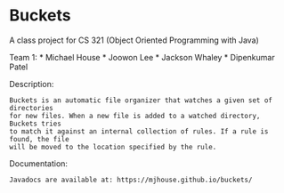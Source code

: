 # Buckets

A class project for CS 321 (Object Oriented Programming with Java)

Team 1:
     * Michael House
		 * Joowon Lee
		 * Jackson Whaley
		 * Dipenkumar Patel

Description:

	Buckets is an automatic file organizer that watches a given set of directories
	for new files. When a new file is added to a watched directory, Buckets tries
	to match it against an internal collection of rules. If a rule is found, the file
	will be moved to the location specified by the rule.

Documentation:

	Javadocs are available at: https://mjhouse.github.io/buckets/
